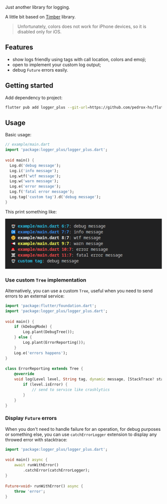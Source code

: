 Just another library for logging.

A little bit based on [Timber](https://github.com/JakeWharton/timber) library.

> Unfortunately, colors does not work for iPhone devices, so it is disabled only for iOS.

## Features

- show logs friendly using tags with call location, colors and emoji;
- open to implement your custom log output;
- debug `Future` errors easily.

## Getting started

Add dependency to project:

```bash
flutter pub add logger_plus --git-url=https://github.com/pedrox-hs/flutter_packages --git-path=logger_plus
```

## Usage

Basic usage:

```dart
// example/main.dart
import 'package:logger_plus/logger_plus.dart';

void main() {
  Log.d('debug message');
  Log.i('info message');
  Log.wtf('wtf message');
  Log.w('warn message');
  Log.e('error message');
  Log.f('fatal error message');
  Log.tag('custom tag').d('debug message');
}
```

This print something like:

<img src="demo/messages.png?raw=true&v=2" alt="messages preview" width="600"/>

### Use custom `Tree` implementation

Alternatively, you can use a custom `Tree`, useful when you need to send errors to an external service:

```dart
import 'package:flutter/foundation.dart';
import 'package:logger_plus/logger_plus.dart';

void main() {
    if (kDebugMode) {
        Log.plant(DebugTree());
    } else {
        Log.plant(ErrorReporting());
    }
    Log.e('errors happens');
}

class ErrorReporting extends Tree {
    @override
    void log(Level level, String tag, dynamic message, [StackTrace? stackTrace]) {
        if (level.isError) {
            // send to service like crashlytics
        }
    }
}
```

### Display `Future` errors

When you don't need to handle failure for an operation, for debug purposes or something else, you can use `catchErrorLogger` extension to display any throwed error with stacktrace:

```dart
import 'package:logger_plus/logger_plus.dart';

void main() async {
    await runWithError()
        .catchError(catchErrorLogger);
}

Future<void> runWithError() async {
    throw 'error';
}
```
